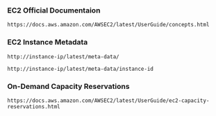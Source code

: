 ### EC2 Official Documentaion
```
https://docs.aws.amazon.com/AWSEC2/latest/UserGuide/concepts.html
```
### EC2 Instance Metadata
```
http://instance-ip/latest/meta-data/
```
```
http://instance-ip/latest/meta-data/instance-id
```
### On-Demand Capacity Reservations
```
https://docs.aws.amazon.com/AWSEC2/latest/UserGuide/ec2-capacity-reservations.html
```